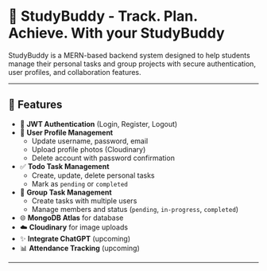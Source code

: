 # 🧠 StudyBuddy - Track. Plan. Achieve. With your StudyBuddy

StudyBuddy is a MERN-based backend system designed to help students manage their personal tasks and group projects with secure authentication, user profiles, and collaboration features.

---

## 🚀 Features

- 🔐 **JWT Authentication** (Login, Register, Logout)
- 👤 **User Profile Management**
  - Update username, password, email
  - Upload profile photos (Cloudinary)
  - Delete account with password confirmation
- ✅ **Todo Task Management**
  - Create, update, delete personal tasks
  - Mark as `pending` or `completed`
- 👥 **Group Task Management**
  - Create tasks with multiple users
  - Manage members and status (`pending`, `in-progress`, `completed`)
- 🌐 **MongoDB Atlas** for database
- ☁️ **Cloudinary** for image uploads
- ✨ **Integrate ChatGPT** (upcoming)
- 📊 **Attendance Tracking** (upcoming)

---